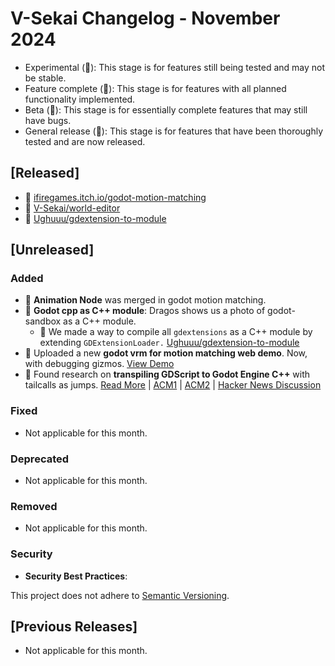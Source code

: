 # V-Sekai Changelog - November 2024

- Experimental (🧪): This stage is for features still being tested and may not be stable.
- Feature complete (🎯): This stage is for features with all planned functionality implemented.
- Beta (🚧): This stage is for essentially complete features that may still have bugs.
- General release (🚀): This stage is for features that have been thoroughly tested and are now released.

## [Released]

- 🚀 [ifiregames.itch.io/godot-motion-matching](https://ifiregames.itch.io/godot-motion-matching)
- 🧪 [V-Sekai/world-editor](https://github.com/V-Sekai/world-editor)
- 🚀 [Ughuuu/gdextension-to-module](https://github.com/Ughuuu/gdextension-to-module)

## [Unreleased]

### Added

- 🧪 **Animation Node** was merged in godot motion matching.
- 🧪 **Godot cpp as C++ module**: Dragos shows us a photo of godot-sandbox as a C++ module.
  * 🧪 We made a way to compile all `gdextensions` as a C++ module by extending `GDExtensionLoader.` [Ughuuu/gdextension-to-module](https://github.com/Ughuuu/gdextension-to-module)
- 🧪 Uploaded a new **godot vrm for motion matching web demo**. Now, with debugging gizmos. [View Demo](https://ifiregames.itch.io/godot-motion-matching)
- 🧪 Found research on **transpiling GDScript to Godot Engine C++** with tailcalls as jumps. [Read More](http://www.emulators.com/docs/nx25_nostradamus.htm) | [ACM1](https://dl.acm.org/doi/10.1145/277650.277719) | [ACM2](https://dl.acm.org/doi/10.1145/1869643.1869651) | [Hacker News Discussion](https://news.ycombinator.com/item?id=18052482)

### Fixed

- Not applicable for this month.

### Deprecated

- Not applicable for this month.

### Removed

- Not applicable for this month.

### Security

- **Security Best Practices**:

This project does not adhere to [Semantic Versioning](https://semver.org/spec/v2.0.0.html).

## [Previous Releases]

- Not applicable for this month.

